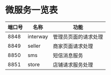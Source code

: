 # 微服务一览表

|端口号|名称|功能|
|---|----|-----|
|8848|interway|管理员页面的请求处理|
|8849|seller|商家页面请求处理|
|8850|sms|短信消息服务|
|8851|store|店铺请求服务处理|

